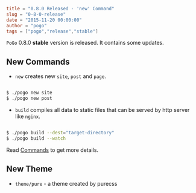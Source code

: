 ```toml
title = "0.8.0 Released - 'new' Command"
slug = "0-8-0-release"
date = "2015-11-20 00:00:00"
author = "pogo"
tags = ["pogo","release","stable"]
```

`PoGo` 0.8.0 **stable** version is released. It contains some updates.

## New Commands

- `new` creates new `site`, `post` and `page`.

```bash

$ ./pogo new site
$ ./pogo new post

```

<!--more-->

- `build` compiles all data to static files that can be served by http server like `nginx`.

```bash

$ ./pogo build --dest="target-directory"
$ ./pogo build --watch

```

Read [Commands](/docs/commands.html) to get more details.

## New Theme

- `theme/pure` - a theme created by purecss
